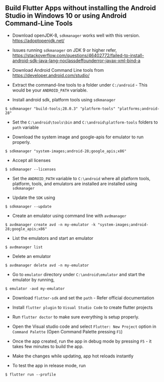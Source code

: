 ## Build Flutter Apps without installing the Android Studio in Windows 10 or using Android Command-Line Tools

- Download openJDK-8, `sdkmanager` works well with this version.
  https://adoptopenjdk.net/

- Issues running `sdkmanager`  on JDK  9 or higher refer,
  https://stackoverflow.com/questions/46402772/failed-to-install-android-sdk-java-lang-noclassdeffounderror-javax-xml-bind-a

- Download Android Command Line tools from
  https://developer.android.com/studio/

- Extract the command-line tools to a folder under `C:/android` - This would be your `ANDROID_PATH` variable.

- Install android sdk, platform tools using `sdkmanager`
```
$ sdkmanager "build-tools;28.0.3" "platform-tools" "platforms;android-28"
```

- Set the `C:\android\tools\bin` and `C:\android\platform-tools` folders to `path` variable

- Download the system image and google-apis for emulator to run properly.
```
$ sdkmanager "system-images;android-28;google_apis;x86"
```

- Accept all licenses
```
$ sdkmanager --licenses
```

- Set the `ANDROID_PATH` variable to `C:\android` where all platform tools, platform, tools, and emulators are installed are installed using `sdkmanager`

- Update the `SDK` using
```
$ sdkmanager --update
```

- Create an emulator using command line with `avdmanager`
```
$ avdmanager create avd -n my-emulator -k "system-images;android-28;google_apis;x86"
```

- List the emulators and start an emulator
```
$ avdmanager list
```

- Delete an emulator
```
$ avdmanager delete avd -n my-emulator
```

- Go to `emulator` directory under `C:\android\emulator` and start the emulator by running,
```
$ emulator -avd my-emulator
```

- Download `flutter-sdk` and set the `path` - Refer official documentation

- Install `flutter plugin` to `Visual Studio Code` to create flutter projects

- Run `flutter doctor` to make sure everything is setup properly.

- Open the Visual studio code and select `Flutter: New Project` option in `Command Palette` (Open Command Palette pressing `F1`)

- Once the app created, run the app in debug mode by pressing `F5` - it takes few minutes to build the app.

- Make the changes while updating, app hot reloads instantly

- To test the app in release mode, run
```
$ flutter run --profile
```
